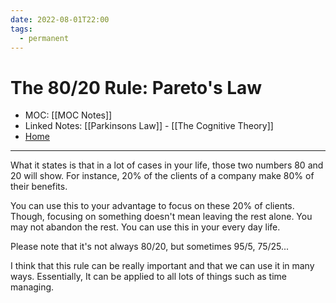 ```yaml
---
date: 2022-08-01T22:00
tags:
  - permanent
---
```

# The 80/20 Rule: Pareto's Law
- MOC: [[MOC Notes]]
- Linked Notes: [[Parkinsons Law]] - [[The Cognitive Theory]]
- [Home](https://misudashi.ga/)
---------- 
What it states is that in a lot of cases in your life, those two numbers 80 and 20 will show. For instance, 20% of the clients of a company make 80% of their benefits.

You can use this to your advantage to focus on these 20% of clients. Though, focusing on something doesn't mean leaving the rest alone. You may not abandon the rest. You can use this in your every day life.

Please note that it's not always 80/20, but sometimes 95/5, 75/25...

I think that this rule can be really important and that we can use it in many ways. Essentially, It can be applied to all lots of things such as time managing. 